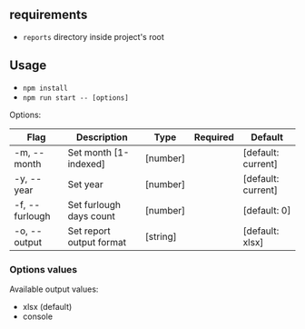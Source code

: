 ## requirements

- `reports` directory inside project's root

## Usage

- `npm install`
- `npm run start -- [options]`

Options:

| Flag           | Description              | Type     | Required | Default            |
| -------------- | ------------------------ | -------- | -------- | ------------------ |
| -m, --month    | Set month [1-indexed]    | [number] |          | [default: current] |
| -y, --year     | Set year                 | [number] |          | [default: current] |
| -f, --furlough | Set furlough days count  | [number] |          | [default: 0]       |
| -o, --output   | Set report output format | [string] |          | [default: xlsx]    |

### Options values

Available output values:

- xlsx (default)
- console
